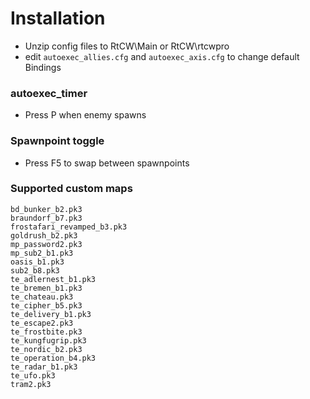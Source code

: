 # Installation
- Unzip config files to RtCW\Main or RtCW\rtcwpro 
- edit `autoexec_allies.cfg` and `autoexec_axis.cfg` to change default Bindings

### autoexec_timer
- Press P when enemy spawns

### Spawnpoint toggle
- Press F5 to swap between spawnpoints

### Supported custom maps
```
bd_bunker_b2.pk3
braundorf_b7.pk3
frostafari_revamped_b3.pk3
goldrush_b2.pk3
mp_password2.pk3
mp_sub2_b1.pk3
oasis_b1.pk3
sub2_b8.pk3
te_adlernest_b1.pk3
te_bremen_b1.pk3
te_chateau.pk3
te_cipher_b5.pk3
te_delivery_b1.pk3
te_escape2.pk3
te_frostbite.pk3
te_kungfugrip.pk3
te_nordic_b2.pk3
te_operation_b4.pk3
te_radar_b1.pk3
te_ufo.pk3
tram2.pk3
```

